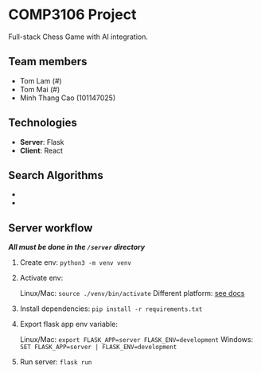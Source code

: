 # COMP3106 Project
Full-stack Chess Game with AI integration.

## Team members

- Tom Lam (#)
- Tom Mai (#)
- Minh Thang Cao (101147025)

## Technologies

- **Server**: Flask
- **Client**: React

## Search Algorithms

-
-

## Server workflow
_**All must be done in the `/server` directory**_

1. Create env: `python3 -m venv venv`
2. Activate env: 

    Linux/Mac: `source ./venv/bin/activate`
    Different platform: [see docs](https://flask-socketio.readthedocs.io/en/latest/)

3. Install dependencies: `pip install -r requirements.txt`
4. Export flask app env variable: 

    Linux/Mac: `export FLASK_APP=server FLASK_ENV=development`
    Windows: `SET FLASK_APP=server | FLASK_ENV=development`

5. Run server: `flask run`
